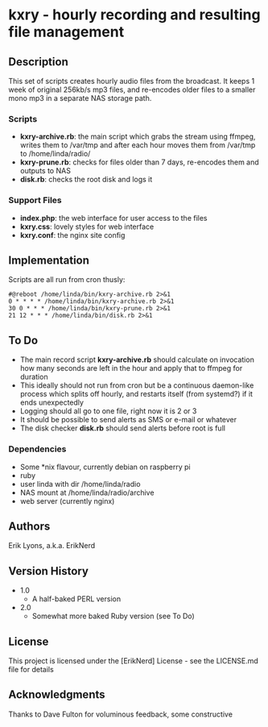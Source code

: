 # kxry - hourly recording and resulting file management

## Description
This set of scripts creates hourly audio files from the broadcast. It keeps 1 week of original 256kb/s mp3 files, and re-encodes older files to a smaller mono mp3 in a separate NAS storage path.

### Scripts
* **kxry-archive.rb**: the main script which grabs the stream using ffmpeg, writes them to /var/tmp and after each hour moves them from /var/tmp to /home/linda/radio/ 
* **kxry-prune.rb**: checks for files older than 7 days, re-encodes them and outputs to NAS 
* **disk.rb**: checks the root disk and logs it
### Support Files
* **index.php**: the web interface for user access to the files
* **kxry.css**: lovely styles for web interface
* **kxry.conf**: the nginx site config 

## Implementation
Scripts are all run from cron thusly:
````
#@reboot /home/linda/bin/kxry-archive.rb 2>&1
0 * * * * /home/linda/bin/kxry-archive.rb 2>&1
30 0 * * * /home/linda/bin/kxry-prune.rb 2>&1
21 12 * * * /home/linda/bin/disk.rb 2>&1
````

## To Do
* The main record script **kxry-archive.rb** should calculate on invocation how many seconds are left in the hour and apply that to ffmpeg for duration
* This ideally should not run from cron but be a continuous daemon-like process which splits off hourly, and restarts itself (from systemd?) if it ends unexpectedly
* Logging should all go to one file, right now it is 2 or 3
* It should be possible to send alerts as SMS or e-mail or whatever
* The disk checker **disk.rb** should send alerts before root is full

### Dependencies

* Some \*nix flavour, currently debian on raspberry pi
* ruby
* user linda with dir /home/linda/radio
* NAS mount at /home/linda/radio/archive
* web server (currently nginx) 

## Authors

Erik Lyons, a.k.a. ErikNerd

## Version History

* 1.0
    * A half-baked PERL version
* 2.0
    * Somewhat more baked Ruby version (see To Do)

## License

This project is licensed under the [ErikNerd] License - see the LICENSE.md file for details

## Acknowledgments

Thanks to Dave Fulton for voluminous feedback, some constructive
